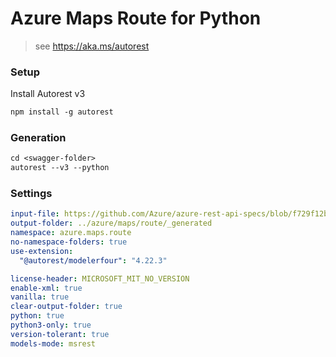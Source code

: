 # Azure Maps Route for Python

> see https://aka.ms/autorest

### Setup
Install Autorest v3
```ps
npm install -g autorest
```

### Generation
```ps
cd <swagger-folder>
autorest --v3 --python
```

### Settings
``` yaml
input-file: https://github.com/Azure/azure-rest-api-specs/blob/f729f12bb95b4515b51ded20aab2f728551053b6/specification/maps/data-plane/Route/preview/1.0/route.json
output-folder: ../azure/maps/route/_generated
namespace: azure.maps.route
no-namespace-folders: true
use-extension:
  "@autorest/modelerfour": "4.22.3"

license-header: MICROSOFT_MIT_NO_VERSION
enable-xml: true
vanilla: true
clear-output-folder: true
python: true
python3-only: true
version-tolerant: true
models-mode: msrest
```
